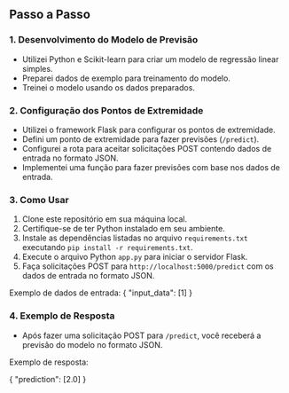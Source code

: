 ## Passo a Passo

### 1. Desenvolvimento do Modelo de Previsão

- Utilizei Python e Scikit-learn para criar um modelo de regressão linear simples.
- Preparei dados de exemplo para treinamento do modelo.
- Treinei o modelo usando os dados preparados.

### 2. Configuração dos Pontos de Extremidade

- Utilizei o framework Flask para configurar os pontos de extremidade.
- Defini um ponto de extremidade para fazer previsões (`/predict`).
- Configurei a rota para aceitar solicitações POST contendo dados de entrada no formato JSON.
- Implementei uma função para fazer previsões com base nos dados de entrada.

### 3. Como Usar

1. Clone este repositório em sua máquina local.
2. Certifique-se de ter Python instalado em seu ambiente.
3. Instale as dependências listadas no arquivo `requirements.txt` executando `pip install -r requirements.txt`.
4. Execute o arquivo Python `app.py` para iniciar o servidor Flask.
5. Faça solicitações POST para `http://localhost:5000/predict` com os dados de entrada no formato JSON.

Exemplo de dados de entrada:
{
"input_data": [1]
}

### 4. Exemplo de Resposta

- Após fazer uma solicitação POST para `/predict`, você receberá a previsão do modelo no formato JSON.

Exemplo de resposta:

{
"prediction": [2.0]
}
